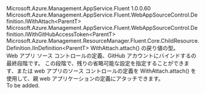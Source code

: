 <Type Name="IGitHubWithAttach&lt;ParentT&gt;" FullName="Microsoft.Azure.Management.AppService.Fluent.WebAppSourceControl.Definition.IGitHubWithAttach&lt;ParentT&gt;">
  <TypeSignature Language="C#" Value="public interface IGitHubWithAttach&lt;ParentT&gt; : Microsoft.Azure.Management.AppService.Fluent.WebAppSourceControl.Definition.IWithAttach&lt;ParentT&gt;, Microsoft.Azure.Management.AppService.Fluent.WebAppSourceControl.Definition.IWithGitHubAccessToken&lt;ParentT&gt;, Microsoft.Azure.Management.ResourceManager.Fluent.Core.ChildResource.Definition.IInDefinition&lt;ParentT&gt;" />
  <TypeSignature Language="ILAsm" Value=".class public interface auto ansi abstract IGitHubWithAttach`1&lt;ParentT&gt; implements class Microsoft.Azure.Management.AppService.Fluent.WebAppSourceControl.Definition.IWithAttach`1&lt;!ParentT&gt;, class Microsoft.Azure.Management.AppService.Fluent.WebAppSourceControl.Definition.IWithGitHubAccessToken`1&lt;!ParentT&gt;, class Microsoft.Azure.Management.ResourceManager.Fluent.Core.ChildResource.Definition.IInDefinition`1&lt;!ParentT&gt;" />
  <TypeSignature Language="DocId" Value="T:Microsoft.Azure.Management.AppService.Fluent.WebAppSourceControl.Definition.IGitHubWithAttach`1" />
  <TypeSignature Language="VB.NET" Value="Public Interface IGitHubWithAttach(Of ParentT)&#xA;Implements IInDefinition(Of ParentT), IWithAttach(Of ParentT), IWithGitHubAccessToken(Of ParentT)" />
  <TypeSignature Language="F#" Value="type IGitHubWithAttach&lt;'ParentT&gt; = interface&#xA;    interface IWithAttach&lt;'ParentT&gt;&#xA;    interface IInDefinition&lt;'ParentT&gt;&#xA;    interface IWithGitHubAccessToken&lt;'ParentT&gt;" />
  <AssemblyInfo>
    <AssemblyName>Microsoft.Azure.Management.AppService.Fluent</AssemblyName>
    <AssemblyVersion>1.0.0.60</AssemblyVersion>
  </AssemblyInfo>
  <TypeParameters>
    <TypeParameter Name="ParentT" />
  </TypeParameters>
  <Interfaces>
    <Interface>
      <InterfaceName>Microsoft.Azure.Management.AppService.Fluent.WebAppSourceControl.Definition.IWithAttach&lt;ParentT&gt;</InterfaceName>
    </Interface>
    <Interface>
      <InterfaceName>Microsoft.Azure.Management.AppService.Fluent.WebAppSourceControl.Definition.IWithGitHubAccessToken&lt;ParentT&gt;</InterfaceName>
    </Interface>
    <Interface>
      <InterfaceName>Microsoft.Azure.Management.ResourceManager.Fluent.Core.ChildResource.Definition.IInDefinition&lt;ParentT&gt;</InterfaceName>
    </Interface>
  </Interfaces>
  <Docs>
    <typeparam name="ParentT">WithAttach.attach() の戻り値の型。</typeparam>
    <summary>
            Web アプリ ソース コントロールの定義、GitHub アカウントにバインドするの最終段階です。
            この段階で、残りの省略可能な設定を指定することができます、または web アプリのソース コントロールの定義を WithAttach.attach() を使用して、親 web アプリケーションの定義にアタッチできます。
            </summary>
    <remarks>To be added.</remarks>
  </Docs>
  <Members />
</Type>